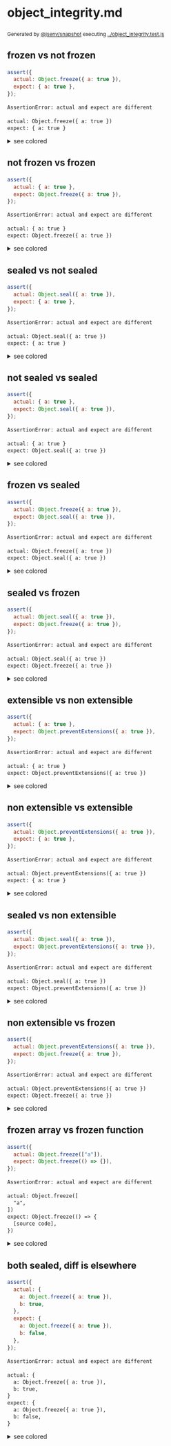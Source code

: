 # object_integrity.md

<sub>
  Generated by <a href="https://github.com/jsenv/core/tree/main/packages/independent/snapshot">@jsenv/snapshot</a> executing <a href="../object_integrity.test.js">../object_integrity.test.js</a>
</sub>

## frozen vs not frozen

```js
assert({
  actual: Object.freeze({ a: true }),
  expect: { a: true },
});
```

```console
AssertionError: actual and expect are different

actual: Object.freeze({ a: true })
expect: { a: true }
```

<details>
  <summary>see colored</summary>

  <img src="object_integrity/frozen_vs_not_frozen_throw.svg" alt="img" />

</details>


## not frozen vs frozen

```js
assert({
  actual: { a: true },
  expect: Object.freeze({ a: true }),
});
```

```console
AssertionError: actual and expect are different

actual: { a: true }
expect: Object.freeze({ a: true })
```

<details>
  <summary>see colored</summary>

  <img src="object_integrity/not_frozen_vs_frozen_throw.svg" alt="img" />

</details>


## sealed vs not sealed

```js
assert({
  actual: Object.seal({ a: true }),
  expect: { a: true },
});
```

```console
AssertionError: actual and expect are different

actual: Object.seal({ a: true })
expect: { a: true }
```

<details>
  <summary>see colored</summary>

  <img src="object_integrity/sealed_vs_not_sealed_throw.svg" alt="img" />

</details>


## not sealed vs sealed

```js
assert({
  actual: { a: true },
  expect: Object.seal({ a: true }),
});
```

```console
AssertionError: actual and expect are different

actual: { a: true }
expect: Object.seal({ a: true })
```

<details>
  <summary>see colored</summary>

  <img src="object_integrity/not_sealed_vs_sealed_throw.svg" alt="img" />

</details>


## frozen vs sealed

```js
assert({
  actual: Object.freeze({ a: true }),
  expect: Object.seal({ a: true }),
});
```

```console
AssertionError: actual and expect are different

actual: Object.freeze({ a: true })
expect: Object.seal({ a: true })
```

<details>
  <summary>see colored</summary>

  <img src="object_integrity/frozen_vs_sealed_throw.svg" alt="img" />

</details>


## sealed vs frozen

```js
assert({
  actual: Object.seal({ a: true }),
  expect: Object.freeze({ a: true }),
});
```

```console
AssertionError: actual and expect are different

actual: Object.seal({ a: true })
expect: Object.freeze({ a: true })
```

<details>
  <summary>see colored</summary>

  <img src="object_integrity/sealed_vs_frozen_throw.svg" alt="img" />

</details>


## extensible vs non extensible

```js
assert({
  actual: { a: true },
  expect: Object.preventExtensions({ a: true }),
});
```

```console
AssertionError: actual and expect are different

actual: { a: true }
expect: Object.preventExtensions({ a: true })
```

<details>
  <summary>see colored</summary>

  <img src="object_integrity/extensible_vs_non_extensible_throw.svg" alt="img" />

</details>


## non extensible vs extensible

```js
assert({
  actual: Object.preventExtensions({ a: true }),
  expect: { a: true },
});
```

```console
AssertionError: actual and expect are different

actual: Object.preventExtensions({ a: true })
expect: { a: true }
```

<details>
  <summary>see colored</summary>

  <img src="object_integrity/non_extensible_vs_extensible_throw.svg" alt="img" />

</details>


## sealed vs non extensible

```js
assert({
  actual: Object.seal({ a: true }),
  expect: Object.preventExtensions({ a: true }),
});
```

```console
AssertionError: actual and expect are different

actual: Object.seal({ a: true })
expect: Object.preventExtensions({ a: true })
```

<details>
  <summary>see colored</summary>

  <img src="object_integrity/sealed_vs_non_extensible_throw.svg" alt="img" />

</details>


## non extensible vs frozen

```js
assert({
  actual: Object.preventExtensions({ a: true }),
  expect: Object.freeze({ a: true }),
});
```

```console
AssertionError: actual and expect are different

actual: Object.preventExtensions({ a: true })
expect: Object.freeze({ a: true })
```

<details>
  <summary>see colored</summary>

  <img src="object_integrity/non_extensible_vs_frozen_throw.svg" alt="img" />

</details>


## frozen array vs frozen function

```js
assert({
  actual: Object.freeze(["a"]),
  expect: Object.freeze(() => {}),
});
```

```console
AssertionError: actual and expect are different

actual: Object.freeze([
  "a",
])
expect: Object.freeze(() => {
  [source code],
})
```

<details>
  <summary>see colored</summary>

  <img src="object_integrity/frozen_array_vs_frozen_function_throw.svg" alt="img" />

</details>


## both sealed, diff is elsewhere

```js
assert({
  actual: {
    a: Object.freeze({ a: true }),
    b: true,
  },
  expect: {
    a: Object.freeze({ a: true }),
    b: false,
  },
});
```

```console
AssertionError: actual and expect are different

actual: {
  a: Object.freeze({ a: true }),
  b: true,
}
expect: {
  a: Object.freeze({ a: true }),
  b: false,
}
```

<details>
  <summary>see colored</summary>

  <img src="object_integrity/both_sealed__diff_is_elsewhere_throw.svg" alt="img" />

</details>
